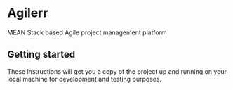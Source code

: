 # Agilerr
MEAN Stack based Agile project management platform

## Getting started
These instructions will get you a copy of the project up and running on your local machine for development and testing purposes.

